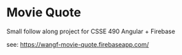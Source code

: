 # Movie Quote

Small follow along project for CSSE 490 Angular + Firebase

see: https://wangf-movie-quote.firebaseapp.com/
